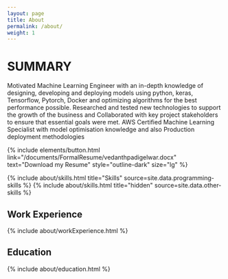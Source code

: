 ```yaml
---
layout: page
title: About
permalink: /about/
weight: 1
---
```


# **SUMMARY**

<!-- Hi I am **{{ site.author.name }}** :wave:,<br> -->

Motivated Machine Learning Engineer with an in-depth knowledge of designing, developing and deploying models using python, keras, Tensorflow, Pytorch, Docker and optimizing algorithms for the best performance possible. Researched and tested new technologies to support the growth of the business and Collaborated with key project stakeholders to ensure that essential goals were met. AWS Certified Machine Learning Specialist with model optimisation knowledge and also Production deployment methodologies

{% include elements/button.html link="/documents/FormalResume/vedanthpadigelwar.docx" text="Download my Resume" style="outline-dark" size="lg" %}

<!-- {% include elements/button.html link="/documents/resume.pdf" text="Download my Fun Resume" style="primary" size="lg" %} -->

<div class="row">
{% include about/skills.html title="Skills" source=site.data.programming-skills %}
{% include about/skills.html title="hidden" source=site.data.other-skills %}
</div>

## Work Experience

<div class="row">
{% include about/workExperience.html %}
</div>

## Education

<div class="row">
{% include about/education.html %}
</div>

